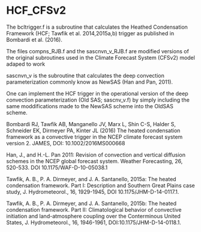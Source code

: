 # HCF_CFSv2

The bcltrigger.f is a subroutine that calculates the Heathed Condensation Framework (HCF; Tawfik et al. 2014,2015a,b) trigger as published in Bombardi et al. (2016).

The files compns_RJB.f and the sascnvn_v_RJB.f are modified versions of the original subroutines used in the Climate Forecast System (CFSv2) model adaped to work

sascnvn_v is the subroutine that calculates the deep convection parameterization commonly know as NewSAS (Han and Pan, 2011).

One can implement the HCF trigger in the operational version of the deep convection parameterization (Old SAS; sascnv_v.f) by simply including the same moddifications made to the NewSAS scheme into the OldSAS scheme. 


Bombardi RJ, Tawfik AB, Manganello JV, Marx L, Shin C-S, Halder S, Schneider EK, Dirmeyer PA, Kinter JL (2016) The heated condensation framework as a convective trigger in the NCEP climate forecast system version 2. JAMES, DOI: 10.1002/2016MS000668

Han, J., and H.-L. Pan 2011: Revision of convection and vertical diffusion schemes in the NCEP global forecast system. Weather Forecasting, 26, 520-533. DOI 10.1175/WAF-D-10-05038.1

Tawfik, A. B., P. A. Dirmeyer, and J. A. Santanello,  2015a: The heated condensation framework. Part I: Description and Southern Great Plains case
study, J. Hydrometeorol., 16, 1929-1945, DOI 10.1175/JHM-D-14-0117.1.

Tawfik, A. B., P. A. Dirmeyer, and J. A. Santanello, 2015b: The heated condensation framework. Part II: Climatological behavior of convective
initiation and land-atmosphere coupling over the Conterminous United States, J. Hydrometeorol., 16, 1946-1961, DOI:10.1175/JHM-D-14-0118.1.
